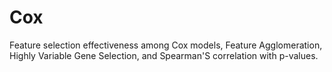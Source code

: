 # Cox
Feature selection effectiveness among Cox models, Feature Agglomeration, Highly Variable Gene Selection, and Spearman'S correlation with p-values.
